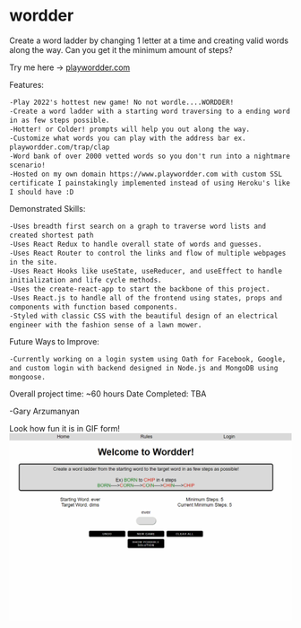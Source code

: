 # wordder

Create a word ladder by changing 1 letter at a time and creating valid words along the way. Can you get it the minimum amount of steps? 

Try me here -> [playwordder.com](https://www.playwordder.com)

Features:

    -Play 2022's hottest new game! No not wordle....WORDDER!
    -Create a word ladder with a starting word traversing to a ending word in as few steps possible.
    -Hotter! or Colder! prompts will help you out along the way. 
    -Customize what words you can play with the address bar ex. playwordder.com/trap/clap
    -Word bank of over 2000 vetted words so you don't run into a nightmare scenario!
    -Hosted on my own domain https://www.playwordder.com with custom SSL certificate I painstakingly implemented instead of using Heroku's like I should have :D
    
Demonstrated Skills:

    -Uses breadth first search on a graph to traverse word lists and created shortest path
    -Uses React Redux to handle overall state of words and guesses. 
    -Uses React Router to control the links and flow of multiple webpages in the site.
    -Uses React Hooks like useState, useReducer, and useEffect to handle initialization and life cycle methods.
    -Uses the create-react-app to start the backbone of this project.
    -Uses React.js to handle all of the frontend using states, props and components with function based components.
    -Styled with classic CSS with the beautiful design of an electrical engineer with the fashion sense of a lawn mower. 

Future Ways to Improve:

    -Currently working on a login system using Oath for Facebook, Google, and custom login with backend designed in Node.js and MongoDB using mongoose. 

Overall project time: ~60 hours
Date Completed: TBA

-Gary Arzumanyan

Look how fun it is in GIF form!
![sample](src/images/wordder-gif.gif)
